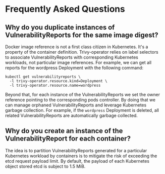 # Frequently Asked Questions

## Why do you duplicate instances of VulnerabilityReports for the same image digest?

Docker image reference is not a first class citizen in Kubernetes. It's a
property of the container definition. Trivy-operator relies on label selectors to
associate VulnerabilityReports with corresponding Kubernetes workloads, not
particular image references. For example, we can get all reports for the
wordpress Deployment with the following command:

```text
kubectl get vulnerabilityreports \
  -l trivy-operator.resource.kind=Deployment \
  -l trivy-operator.resource.name=wordpress
```

Beyond that, for each instance of the VulnerabilityReports we set the owner
reference pointing to the corresponding pods controller. By doing that we can
manage orphaned VulnerabilityReports and leverage Kubernetes garbage collection.
For example, if the `wordpress` Deployment is deleted, all related
VulnerabilityReports are automatically garbage collected.

## Why do you create an instance of the VulnerabilityReport for each container?
The idea is to partition VulnerabilityReports generated for a particular
Kubernetes workload by containers is to mitigate the risk of exceeding the etcd
request payload limit. By default, the payload of each Kubernetes object stored
etcd is subject to 1.5 MiB.


